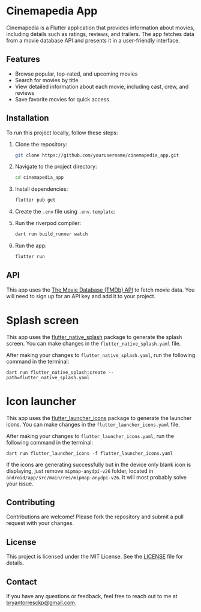 # Cinemapedia App

Cinemapedia is a Flutter application that provides information about movies, including details such as ratings, reviews, and trailers. The app fetches data from a movie database API and presents it in a user-friendly interface.

## Features

- Browse popular, top-rated, and upcoming movies
- Search for movies by title
- View detailed information about each movie, including cast, crew, and reviews
- Save favorite movies for quick access

## Installation

To run this project locally, follow these steps:

1. Clone the repository:
    ```bash
    git clone https://github.com/yourusername/cinemapedia_app.git
    ```
2. Navigate to the project directory:
    ```bash
    cd cinemapedia_app
    ```
3. Install dependencies:
    ```bash
    flutter pub get
    ```
4. Create the `.env` file using `.env.template`:

5. Run the riverpod compiler:
    ```bash
    dart run build_runner watch
    ```
6. Run the app:
    ```bash
    flutter run
    ```

## API

This app uses the [The Movie Database (TMDb) API](https://www.themoviedb.org/documentation/api) to fetch movie data. You will need to sign up for an API key and add it to your project.

# Splash screen
This app uses the [flutter_native_splash](https://pub.dev/packages/flutter_native_splash) package to generate the splash screen. You can make changes in the `flutter_native_splash.yaml` file. 

After making your changes to `flutter_native_splash.yaml`, run the following command in the terminal:

```
dart run flutter_native_splash:create --path=flutter_native_splash.yaml
```

# Icon launcher
This app uses the [flutter_launcher_icons](https://pub.dev/packages/flutter_launcher_icons) package to generate the launcher icons. You can make changes in the `flutter_launcher_icons.yaml` file. 

After making your changes to `flutter_launcher_icons.yaml`, run the following command in the terminal:

```
dart run flutter_launcher_icons -f flutter_launcher_icons.yaml
```

If the icons are generating successfully but in the device only blank icon is displaying, just remove `mipmap-anydpi-v26` folder, located in `android/app/src/main/res/mipmap-anydpi-v26`. It will most probably solve your issue.

## Contributing

Contributions are welcome! Please fork the repository and submit a pull request with your changes.

## License

This project is licensed under the MIT License. See the [LICENSE](LICENSE) file for details.

## Contact

If you have any questions or feedback, feel free to reach out to me at [bryantorresckp@gmail.com](mailto:bryantorresckp@gmail.com).

